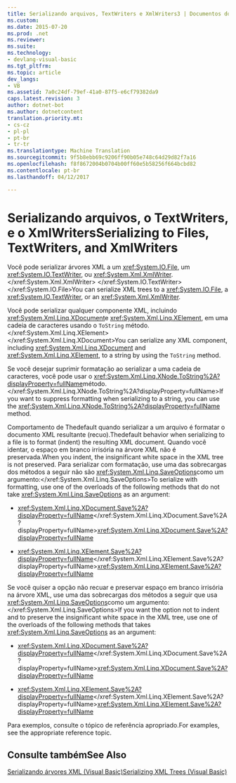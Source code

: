 ```yaml
---
title: Serializando arquivos, TextWriters e XmlWriters3 | Documentos do Microsoft
ms.custom: 
ms.date: 2015-07-20
ms.prod: .net
ms.reviewer: 
ms.suite: 
ms.technology:
- devlang-visual-basic
ms.tgt_pltfrm: 
ms.topic: article
dev_langs:
- VB
ms.assetid: 7a0c24df-79ef-41a0-87f5-e6cf79382da9
caps.latest.revision: 3
author: dotnet-bot
ms.author: dotnetcontent
translation.priority.mt:
- cs-cz
- pl-pl
- pt-br
- tr-tr
ms.translationtype: Machine Translation
ms.sourcegitcommit: 9f5b8ebb69c9206ff90b05e748c64d29d82f7a16
ms.openlocfilehash: f8f8672004b0704b00ff60e5b58256f664bcbd82
ms.contentlocale: pt-br
ms.lasthandoff: 04/12/2017

---
```

# <a name="serializing-to-files-textwriters-and-xmlwriters"></a><span data-ttu-id="ba37d-102">Serializando arquivos, o TextWriters, e o XmlWriters</span><span class="sxs-lookup"><span data-stu-id="ba37d-102">Serializing to Files, TextWriters, and XmlWriters</span></span>
<span data-ttu-id="ba37d-103">Você pode serializar árvores XML a um <xref:System.IO.File>, um <xref:System.IO.TextWriter>, ou <xref:System.Xml.XmlWriter>.</xref:System.Xml.XmlWriter> </xref:System.IO.TextWriter> </xref:System.IO.File></span><span class="sxs-lookup"><span data-stu-id="ba37d-103">You can serialize XML trees to a <xref:System.IO.File>, a <xref:System.IO.TextWriter>, or an <xref:System.Xml.XmlWriter>.</span></span>  
  
 <span data-ttu-id="ba37d-104">Você pode serializar qualquer componente XML, incluindo <xref:System.Xml.Linq.XDocument>e <xref:System.Xml.Linq.XElement>, em uma cadeia de caracteres usando o `ToString` método.</xref:System.Xml.Linq.XElement> </xref:System.Xml.Linq.XDocument></span><span class="sxs-lookup"><span data-stu-id="ba37d-104">You can serialize any XML component, including <xref:System.Xml.Linq.XDocument> and <xref:System.Xml.Linq.XElement>, to a string by using the `ToString` method.</span></span>  
  
 <span data-ttu-id="ba37d-105">Se você desejar suprimir formatação ao serializar a uma cadeia de caracteres, você pode usar o <xref:System.Xml.Linq.XNode.ToString%2A?displayProperty=fullName>método.</xref:System.Xml.Linq.XNode.ToString%2A?displayProperty=fullName></span><span class="sxs-lookup"><span data-stu-id="ba37d-105">If you want to suppress formatting when serializing to a string, you can use the <xref:System.Xml.Linq.XNode.ToString%2A?displayProperty=fullName> method.</span></span>  
  
 <span data-ttu-id="ba37d-106">Comportamento de Thedefault quando serializar a um arquivo é formatar o documento XML resultante (recuo).</span><span class="sxs-lookup"><span data-stu-id="ba37d-106">Thedefault behavior when serializing to a file is to format (indent) the resulting XML document.</span></span> <span data-ttu-id="ba37d-107">Quando você identar, o espaço em branco irrisória na árvore XML não é preservada.</span><span class="sxs-lookup"><span data-stu-id="ba37d-107">When you indent, the insignificant white space in the XML tree is not preserved.</span></span> <span data-ttu-id="ba37d-108">Para serializar com formatação, use uma das sobrecargas dos métodos a seguir não são <xref:System.Xml.Linq.SaveOptions>como um argumento:</xref:System.Xml.Linq.SaveOptions></span><span class="sxs-lookup"><span data-stu-id="ba37d-108">To serialize with formatting, use one of the overloads of the following methods that do not take <xref:System.Xml.Linq.SaveOptions> as an argument:</span></span>  
  
-   <span data-ttu-id="ba37d-109"><xref:System.Xml.Linq.XDocument.Save%2A?displayProperty=fullName></xref:System.Xml.Linq.XDocument.Save%2A?displayProperty=fullName></span><span class="sxs-lookup"><span data-stu-id="ba37d-109"><xref:System.Xml.Linq.XDocument.Save%2A?displayProperty=fullName></span></span>  
  
-   <span data-ttu-id="ba37d-110"><xref:System.Xml.Linq.XElement.Save%2A?displayProperty=fullName></xref:System.Xml.Linq.XElement.Save%2A?displayProperty=fullName></span><span class="sxs-lookup"><span data-stu-id="ba37d-110"><xref:System.Xml.Linq.XElement.Save%2A?displayProperty=fullName></span></span>  
  
 <span data-ttu-id="ba37d-111">Se você quiser a opção não recuar e preservar espaço em branco irrisória na árvore XML, use uma das sobrecargas dos métodos a seguir que usa <xref:System.Xml.Linq.SaveOptions>como um argumento:</xref:System.Xml.Linq.SaveOptions></span><span class="sxs-lookup"><span data-stu-id="ba37d-111">If you want the option not to indent and to preserve the insignificant white space in the XML tree, use one of the overloads of the following methods that takes <xref:System.Xml.Linq.SaveOptions> as an argument:</span></span>  
  
-   <span data-ttu-id="ba37d-112"><xref:System.Xml.Linq.XDocument.Save%2A?displayProperty=fullName></xref:System.Xml.Linq.XDocument.Save%2A?displayProperty=fullName></span><span class="sxs-lookup"><span data-stu-id="ba37d-112"><xref:System.Xml.Linq.XDocument.Save%2A?displayProperty=fullName></span></span>  
  
-   <span data-ttu-id="ba37d-113"><xref:System.Xml.Linq.XElement.Save%2A?displayProperty=fullName></xref:System.Xml.Linq.XElement.Save%2A?displayProperty=fullName></span><span class="sxs-lookup"><span data-stu-id="ba37d-113"><xref:System.Xml.Linq.XElement.Save%2A?displayProperty=fullName></span></span>  
  
 <span data-ttu-id="ba37d-114">Para exemplos, consulte o tópico de referência apropriado.</span><span class="sxs-lookup"><span data-stu-id="ba37d-114">For examples, see the appropriate reference topic.</span></span>  
  
## <a name="see-also"></a><span data-ttu-id="ba37d-115">Consulte também</span><span class="sxs-lookup"><span data-stu-id="ba37d-115">See Also</span></span>  
 [<span data-ttu-id="ba37d-116">Serializando árvores XML (Visual Basic)</span><span class="sxs-lookup"><span data-stu-id="ba37d-116">Serializing XML Trees (Visual Basic)</span></span>](../../../../visual-basic/programming-guide/concepts/linq/serializing-xml-trees.md)
